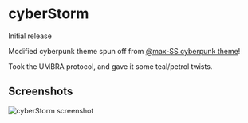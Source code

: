 # cyberStorm

Initial release

Modified cyberpunk theme spun off from [@max-SS cyberpunk theme](https://github.com/prometheux-ar/cyberpunk)!

Took the UMBRA protocol, and gave it some teal/petrol twists.

## Screenshots
![cyberStorm screenshot](https://imgur.com/AQhiKNt.png)